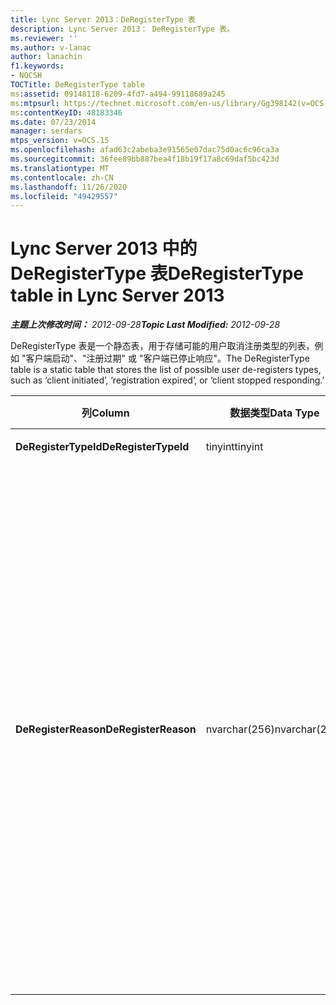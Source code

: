 ```yaml
---
title: Lync Server 2013：DeRegisterType 表
description: Lync Server 2013： DeRegisterType 表。
ms.reviewer: ''
ms.author: v-lanac
author: lanachin
f1.keywords:
- NOCSH
TOCTitle: DeRegisterType table
ms:assetid: 09148118-6209-4fd7-a494-99118689a245
ms:mtpsurl: https://technet.microsoft.com/en-us/library/Gg398142(v=OCS.15)
ms:contentKeyID: 48183346
ms.date: 07/23/2014
manager: serdars
mtps_version: v=OCS.15
ms.openlocfilehash: afad63c2abeba3e91565e07dac75d0ac6c96ca3a
ms.sourcegitcommit: 36fee89bb887bea4f18b19f17a8c69daf5bc423d
ms.translationtype: MT
ms.contentlocale: zh-CN
ms.lasthandoff: 11/26/2020
ms.locfileid: "49429557"
---
```

# <a name="deregistertype-table-in-lync-server-2013"></a><span data-ttu-id="f47f3-103">Lync Server 2013 中的 DeRegisterType 表</span><span class="sxs-lookup"><span data-stu-id="f47f3-103">DeRegisterType table in Lync Server 2013</span></span>

<div data-xmlns="http://www.w3.org/1999/xhtml">

<div class="topic" data-xmlns="http://www.w3.org/1999/xhtml" data-msxsl="urn:schemas-microsoft-com:xslt" data-cs="https://msdn.microsoft.com/">

<div data-asp="https://msdn2.microsoft.com/asp">



</div>

<div id="mainSection">

<div id="mainBody"><span data-ttu-id="f47f3-104">

<span> </span></span><span class="sxs-lookup"><span data-stu-id="f47f3-104">

<span> </span></span></span>

<span data-ttu-id="f47f3-105">_**主题上次修改时间：** 2012-09-28_</span><span class="sxs-lookup"><span data-stu-id="f47f3-105">_**Topic Last Modified:** 2012-09-28_</span></span>

<span data-ttu-id="f47f3-106">DeRegisterType 表是一个静态表，用于存储可能的用户取消注册类型的列表，例如 "客户端启动"、"注册过期" 或 "客户端已停止响应"。</span><span class="sxs-lookup"><span data-stu-id="f47f3-106">The DeRegisterType table is a static table that stores the list of possible user de-registers types, such as ‘client initiated’, ‘registration expired’, or ‘client stopped responding.’</span></span>


<table>
<colgroup>
<col style="width: 25%" />
<col style="width: 25%" />
<col style="width: 25%" />
<col style="width: 25%" />
</colgroup>
<thead>
<tr class="header">
<th><span data-ttu-id="f47f3-107">列</span><span class="sxs-lookup"><span data-stu-id="f47f3-107">Column</span></span></th>
<th><span data-ttu-id="f47f3-108">数据类型</span><span class="sxs-lookup"><span data-stu-id="f47f3-108">Data Type</span></span></th>
<th><span data-ttu-id="f47f3-109">键/索引</span><span class="sxs-lookup"><span data-stu-id="f47f3-109">Key/Index</span></span></th>
<th><span data-ttu-id="f47f3-110">详细信息</span><span class="sxs-lookup"><span data-stu-id="f47f3-110">Details</span></span></th>
</tr>
</thead>
<tbody>
<tr class="odd">
<td><p><span data-ttu-id="f47f3-111"><strong>DeRegisterTypeId</strong></span><span class="sxs-lookup"><span data-stu-id="f47f3-111"><strong>DeRegisterTypeId</strong></span></span></p></td>
<td><p><span data-ttu-id="f47f3-112">tinyint</span><span class="sxs-lookup"><span data-stu-id="f47f3-112">tinyint</span></span></p></td>
<td><p><span data-ttu-id="f47f3-113">Primary</span><span class="sxs-lookup"><span data-stu-id="f47f3-113">Primary</span></span></p></td>
<td></td>
</tr>
<tr class="even">
<td><p><span data-ttu-id="f47f3-114"><strong>DeRegisterReason</strong></span><span class="sxs-lookup"><span data-stu-id="f47f3-114"><strong>DeRegisterReason</strong></span></span></p></td>
<td><p><span data-ttu-id="f47f3-115">nvarchar(256)</span><span class="sxs-lookup"><span data-stu-id="f47f3-115">nvarchar(256)</span></span></p></td>
<td></td>
<td><p><span data-ttu-id="f47f3-116">允许的值：</span><span class="sxs-lookup"><span data-stu-id="f47f3-116">Allowed values:</span></span></p>
<ul>
<li><p><span data-ttu-id="f47f3-117">0--未知</span><span class="sxs-lookup"><span data-stu-id="f47f3-117">0 -- Unknown</span></span></p></li>
<li><p><span data-ttu-id="f47f3-118">1--客户发起的取消注册</span><span class="sxs-lookup"><span data-stu-id="f47f3-118">1 -- Client Initiated Deregistration</span></span></p></li>
<li><p><span data-ttu-id="f47f3-119">2--注册已过期</span><span class="sxs-lookup"><span data-stu-id="f47f3-119">2 -- Registration Expired</span></span></p></li>
<li><p><span data-ttu-id="f47f3-120">3-客户端崩溃</span><span class="sxs-lookup"><span data-stu-id="f47f3-120">3 – Client crashed</span></span></p></li>
<li><p><span data-ttu-id="f47f3-121">4--用户属性已更改</span><span class="sxs-lookup"><span data-stu-id="f47f3-121">4 -- User Attributes Changed</span></span></p></li>
<li><p><span data-ttu-id="f47f3-122">5-首选注册机构已更改</span><span class="sxs-lookup"><span data-stu-id="f47f3-122">5 – Preferred Registrar Changed</span></span></p></li>
<li><p><span data-ttu-id="f47f3-123">6--处于生存模式的旧客户端</span><span class="sxs-lookup"><span data-stu-id="f47f3-123">6 -- Legacy Client In Survival Mode</span></span></p></li>
</ul></td>
</tr>
</tbody>
</table><span data-ttu-id="f47f3-124">


</div>

<span> </span>

</div>

</div>

</span><span class="sxs-lookup"><span data-stu-id="f47f3-124">


</div>

<span> </span>

</div>

</div>

</span></span></div>

